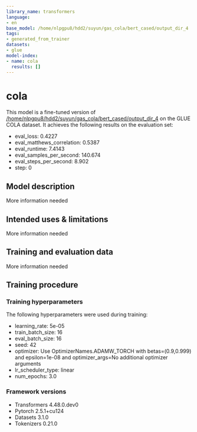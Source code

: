 ```yaml
---
library_name: transformers
language:
- en
base_model: /home/nlpgpu8/hdd2/suyun/gas_cola/bert_cased/output_dir_4
tags:
- generated_from_trainer
datasets:
- glue
model-index:
- name: cola
  results: []
---
```


<!-- This model card has been generated automatically according to the information the Trainer had access to. You
should probably proofread and complete it, then remove this comment. -->

# cola

This model is a fine-tuned version of [/home/nlpgpu8/hdd2/suyun/gas_cola/bert_cased/output_dir_4](https://huggingface.co//home/nlpgpu8/hdd2/suyun/gas_cola/bert_cased/output_dir_4) on the GLUE COLA dataset.
It achieves the following results on the evaluation set:
- eval_loss: 0.4227
- eval_matthews_correlation: 0.5387
- eval_runtime: 7.4143
- eval_samples_per_second: 140.674
- eval_steps_per_second: 8.902
- step: 0

## Model description

More information needed

## Intended uses & limitations

More information needed

## Training and evaluation data

More information needed

## Training procedure

### Training hyperparameters

The following hyperparameters were used during training:
- learning_rate: 5e-05
- train_batch_size: 16
- eval_batch_size: 16
- seed: 42
- optimizer: Use OptimizerNames.ADAMW_TORCH with betas=(0.9,0.999) and epsilon=1e-08 and optimizer_args=No additional optimizer arguments
- lr_scheduler_type: linear
- num_epochs: 3.0

### Framework versions

- Transformers 4.48.0.dev0
- Pytorch 2.5.1+cu124
- Datasets 3.1.0
- Tokenizers 0.21.0

